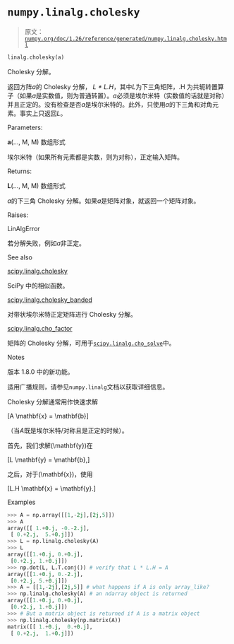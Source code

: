# `numpy.linalg.cholesky`

> 原文：[`numpy.org/doc/1.26/reference/generated/numpy.linalg.cholesky.html`](https://numpy.org/doc/1.26/reference/generated/numpy.linalg.cholesky.html)

```py
linalg.cholesky(a)
```

Cholesky 分解。

返回方阵*a*的 Cholesky 分解， *L * L.H*，其中*L*为下三角矩阵，.H 为共轭转置算子（如果*a*是实数值，则为普通转置）。*a*必须是埃尔米特（实数值的话就是对称）并且正定的。没有检查是否*a*是埃尔米特的。此外，只使用*a*的下三角和对角元素。事实上只返回*L*。

Parameters:

**a**(…, M, M) 数组形式

埃尔米特（如果所有元素都是实数，则为对称），正定输入矩阵。

Returns:

**L**(…, M, M) 数组形式

*a*的下三角 Cholesky 分解。如果*a*是矩阵对象，就返回一个矩阵对象。

Raises:

LinAlgError

若分解失败，例如*a*非正定。

See also

[scipy.linalg.cholesky](https://docs.scipy.org/doc/scipy/reference/generated/scipy.linalg.cholesky.html#scipy.linalg.cholesky "(在 SciPy v1.11.2)")

SciPy 中的相似函数。

[scipy.linalg.cholesky_banded](https://docs.scipy.org/doc/scipy/reference/generated/scipy.linalg.cholesky_banded.html#scipy.linalg.cholesky_banded "(在 SciPy v1.11.2)")

对带状埃尔米特正定矩阵进行 Cholesky 分解。

[scipy.linalg.cho_factor](https://docs.scipy.org/doc/scipy/reference/generated/scipy.linalg.cho_factor.html#scipy.linalg.cho_factor "(在 SciPy v1.11.2)")

矩阵的 Cholesky 分解，可用于[`scipy.linalg.cho_solve`](https://docs.scipy.org/doc/scipy/reference/generated/scipy.linalg.cho_solve.html#scipy.linalg.cho_solve "(在 SciPy v1.11.2)")中。

Notes

版本 1.8.0 中的新功能。

适用广播规则，请参见`numpy.linalg`文档以获取详细信息。

Cholesky 分解通常用作快速求解

\[A \mathbf{x} = \mathbf{b}\]

（当*A*既是埃尔米特/对称且是正定的时候）。

首先，我们求解\(\mathbf{y}\)在

\[L \mathbf{y} = \mathbf{b},\]

之后，对于\(\mathbf{x}\)，使用

\[L.H \mathbf{x} = \mathbf{y}.\]

Examples

```py
>>> A = np.array([[1,-2j],[2j,5]])
>>> A
array([[ 1.+0.j, -0.-2.j],
 [ 0.+2.j,  5.+0.j]])
>>> L = np.linalg.cholesky(A)
>>> L
array([[1.+0.j, 0.+0.j],
 [0.+2.j, 1.+0.j]])
>>> np.dot(L, L.T.conj()) # verify that L * L.H = A
array([[1.+0.j, 0.-2.j],
 [0.+2.j, 5.+0.j]])
>>> A = [[1,-2j],[2j,5]] # what happens if A is only array_like?
>>> np.linalg.cholesky(A) # an ndarray object is returned
array([[1.+0.j, 0.+0.j],
 [0.+2.j, 1.+0.j]])
>>> # But a matrix object is returned if A is a matrix object
>>> np.linalg.cholesky(np.matrix(A))
matrix([[ 1.+0.j,  0.+0.j],
 [ 0.+2.j,  1.+0.j]]) 
```
